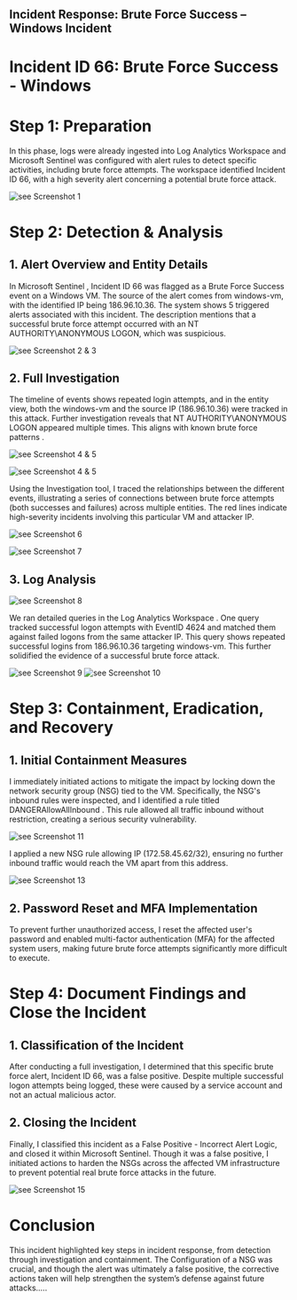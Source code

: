 ## Incident Response: Brute Force Success – Windows Incident

 # Incident ID 66: Brute Force Success - Windows
 
   # Step 1: Preparation
In this phase, logs were already ingested into Log Analytics Workspace and Microsoft Sentinel was configured with alert rules to detect specific activities, including brute force attempts. The workspace identified Incident ID 66, with a high severity alert concerning a potential brute force attack.

![see Screenshot 1](https://i.imgur.com/mpEGVYS.jpeg)

  # Step 2: Detection & Analysis

## 1. Alert Overview and Entity Details

In Microsoft Sentinel , Incident ID 66 was flagged as a Brute Force Success event on a Windows VM. The source of the alert comes from windows-vm, with the identified IP being 186.96.10.36. The system shows 5 triggered alerts associated with this incident. The description mentions that a successful brute force attempt occurred with an NT AUTHORITY\ANONYMOUS LOGON, which was suspicious.

![see Screenshot 2 & 3](https://i.imgur.com/tGKsSUE.jpeg)

## 2. Full Investigation

The timeline of events shows repeated login attempts, and in the entity view, both the windows-vm and the source IP (186.96.10.36) were tracked in this attack. Further investigation reveals that NT AUTHORITY\ANONYMOUS LOGON appeared multiple times. This aligns with known brute force patterns .

![see Screenshot 4 & 5](https://i.imgur.com/tGKsSUE.jpeg)

![see Screenshot 4 & 5](https://i.imgur.com/8j4TfQ8.jpeg)

Using the Investigation tool, I traced the relationships between the different events, illustrating a series of connections between brute force attempts (both successes and failures) across multiple entities. The red lines indicate high-severity incidents involving this particular VM and attacker IP.

![see Screenshot 6 ](https://i.imgur.com/SrUi5JE.jpeg)

![see Screenshot 7](https://i.imgur.com/1A4HZlM.jpeg)

## 3. Log Analysis
![see Screenshot 8](https://i.imgur.com/OtaDkHZ.jpeg)

We ran detailed queries in the Log Analytics Workspace . One query tracked successful logon attempts with EventID 4624 and matched them against failed logons from the same attacker IP. This query shows repeated successful logins from 186.96.10.36 targeting windows-vm. This further solidified the evidence of a successful brute force attack.

![see Screenshot 9](https://i.imgur.com/D4wGq5i.jpeg)
![see Screenshot 10](https://i.imgur.com/KrKOtHt.jpeg)

  # Step 3: Containment, Eradication, and Recovery
  
   ## 1. Initial Containment Measures

I immediately initiated actions to mitigate the impact by locking down the network security group (NSG) tied to the VM. Specifically, the NSG's inbound rules were inspected, and I identified a  rule titled DANGERAllowAllInbound . This rule allowed all traffic inbound without restriction, creating a serious security vulnerability.

![see Screenshot 11](https://i.imgur.com/JO8LwV3.jpeg)

I applied a new NSG rule allowing  IP (172.58.45.62/32), ensuring no further inbound traffic would reach the VM apart from this address.

![see Screenshot 13](https://i.imgur.com/Roh5kLk.jpeg)

   ## 2. Password Reset and MFA Implementation

To prevent further unauthorized access, I reset the affected user's password and enabled multi-factor authentication (MFA) for the affected system users, making future brute force attempts significantly more difficult to execute.

# Step 4: Document Findings and Close the Incident

## 1. Classification of the Incident

After conducting a full investigation, I determined that this specific brute force alert, Incident ID 66, was a false positive. Despite multiple successful logon attempts being logged, these were caused by a service account and not an actual malicious actor.

## 2. Closing the Incident

Finally, I classified this incident as a False Positive - Incorrect Alert Logic, and closed it within Microsoft Sentinel. Though it was a false positive, I initiated actions to harden the NSGs across the affected VM infrastructure to prevent potential real brute force attacks in the future.

![see Screenshot 15](https://i.imgur.com/glpKXdG.jpeg)

# Conclusion

This incident highlighted key steps in incident response, from detection through investigation and containment. The Configuration of a NSG was crucial, and though the alert was ultimately a false positive, the corrective actions taken will help strengthen the system’s defense against future attacks.....
